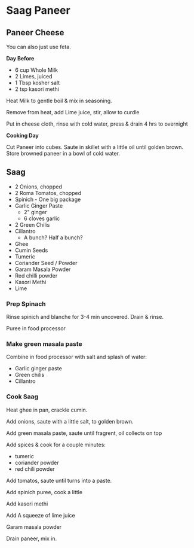 # Saag Paneer

## Paneer Cheese

You can also just use feta.

**Day Before**

 * 6 cup Whole Milk
 * 2 Limes, juiced
 * 1 Tbsp kosher salt
 * 2 tsp kasori methi
 
Heat Milk to gentle boil & mix in seasoning.

Remove from heat, add Lime juice, stir, allow to curdle

Put in cheese cloth, rinse with cold water, press & drain 4 hrs to overnight

**Cooking Day**

Cut Paneer into cubes. Saute in skillet with a little oil until golden brown. Store browned paneer in a bowl of cold water.

## Saag

 * 2 Onions, chopped
 * 2 Roma Tomatos, chopped
 * Spinich - One big package
 * Garlic Ginger Paste
   * 2" ginger
   * 6 cloves garlic
 * 2 Green Chilis
 * Cillantro
   * A bunch? Half a bunch?
 * Ghee
 * Cumin Seeds
 * Tumeric
 * Coriander Seed / Powder
 * Garam Masala Powder
 * Red chilli powder
 * Kasori Methi
 * Lime


### Prep Spinach

Rinse spinich and blanche for 3-4 min uncovered. Drain & rinse.

Puree in food processor

### Make green masala paste

Combine in food processor with salt and splash of water:

 * Garlic ginger paste
 * Green chilis
 * Cillantro

### Cook Saag

Heat ghee in pan, crackle cumin.

Add onions, saute with a little salt, to golden brown.

Add green masala paste, saute until fragrent, oil collects on top

Add spices & cook for a couple minutes:

 * tumeric
 * coriander powder
 * red chili powder
 
Add tomatos, saute until turns into a paste.

Add spinich puree, cook a little

Add kasori methi

Add A squeeze of lime juice

Garam masala powder

Drain paneer, mix in.
